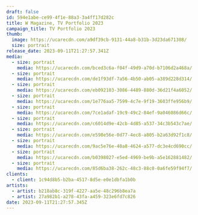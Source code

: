 ```yaml
---
draft: false
id: 594e1abe-ce99-4f1e-88a3-3a4ff17d282c
title: W Magazine, TV Portfolio 2023
campaign_title: TV Portfolio 2023
thumb:
  image: https://ucarecdn.com/a9df39cb-9131-44a8-b31b-3d23da671308/
  size: portrait
release_date: 2023-09-11T21:27:57.341Z
media:
  - size: portrait
    media: https://ucarecdn.com/bced3c6a-f04f-49d9-a70d-b7106d2a468a/
  - size: portrait
    media: https://ucarecdn.com/de1f93df-7a56-4b50-ab05-a389d228d314/
  - size: portrait
    media: https://ucarecdn.com/eb092103-3086-4489-880d-36d21f4a6052/
  - size: portrait
    media: https://ucarecdn.com/1e776aa5-7599-4c7e-9f19-3603ffe956b9/
  - size: portrait
    media: https://ucarecdn.com/7ce1adaf-19c9-49c2-84ef-9a046086d66c/
  - size: portrait
    media: https://ucarecdn.com/c6014d9e-42cb-4d85-a537-34c3b543c7ae/
  - size: portrait
    media: https://ucarecdn.com/e598e56e-0d77-4ec8-a805-b2a63d92f1c8/
  - size: portrait
    media: https://ucarecdn.com/9ac5e76e-40a8-4624-a577-dc3e4cd690cc/
  - size: portrait
    media: https://ucarecdn.com/b0398027-e5ed-4969-be9b-a5e162881482/
  - size: portrait
    media: https://ucarecdn.com/85d6ba38-262c-48c3-88c0-0a6fe59f94f7/
clients:
  - client: 1c94d8b5-b2ba-4517-8d5e-e0e1dbfa1b0b
artists:
  - artist: b218ab8c-319f-4227-aa5e-48c296b8ea7a
  - artist: 27a982b1-a278-43fa-a459-323e6fd7c826
date: 2023-09-11T21:27:57.345Z
---
```


